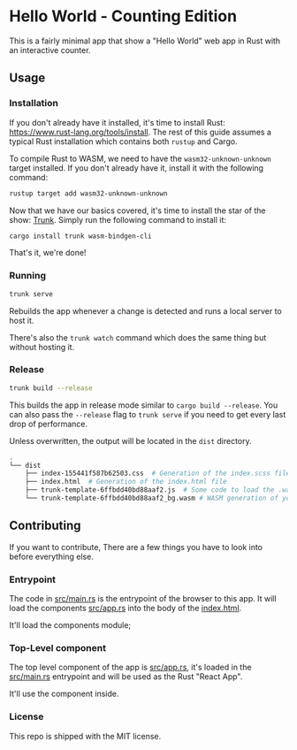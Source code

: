 # Hello World - Counting Edition

This is a fairly minimal app that show a "Hello World" web app in Rust with an interactive counter.

## Usage

### Installation

If you don't already have it installed, it's time to install Rust: <https://www.rust-lang.org/tools/install>.
The rest of this guide assumes a typical Rust installation which contains both `rustup` and Cargo.

To compile Rust to WASM, we need to have the `wasm32-unknown-unknown` target installed.
If you don't already have it, install it with the following command:

```bash
rustup target add wasm32-unknown-unknown
```

Now that we have our basics covered, it's time to install the star of the show: [Trunk].
Simply run the following command to install it:

```bash
cargo install trunk wasm-bindgen-cli
```

That's it, we're done!

### Running

```bash
trunk serve
```

Rebuilds the app whenever a change is detected and runs a local server to host it.

There's also the `trunk watch` command which does the same thing but without hosting it.

### Release

```bash
trunk build --release
```

This builds the app in release mode similar to `cargo build --release`.
You can also pass the `--release` flag to `trunk serve` if you need to get every last drop of performance.

Unless overwritten, the output will be located in the `dist` directory.

```bash
.
└── dist
    ├── index-155441f587b62503.css  # Generation of the index.scss file
    ├── index.html  # Generation of the index.html file
    ├── trunk-template-6ffbdd40bd88aaf2.js  # Some code to load the .wasm app
    └── trunk-template-6ffbdd40bd88aaf2_bg.wasm # WASM generation of your Rust React App.
```

## Contributing

If you want to contribute, There are a few things you have to look into before everything else.

### Entrypoint

The code in [src/main.rs](src/main.rs) is the entrypoint of the browser to this app. It will load the components [src/app.rs](src/app.rs) into the body of the [index.html](index.html).

It'll load the components module;

### Top-Level component

The top level component of the app is [src/app.rs](src/app.rs), it's loaded in the [src/main.rs](src/main.rs) entrypoint and will be used as the Rust "React App".

It'll use the [<Counter />](src/counter.rs) component inside.

### License

This repo is shipped with the MIT license.

[trunk]: https://github.com/thedodd/trunk
"# brief11" 
